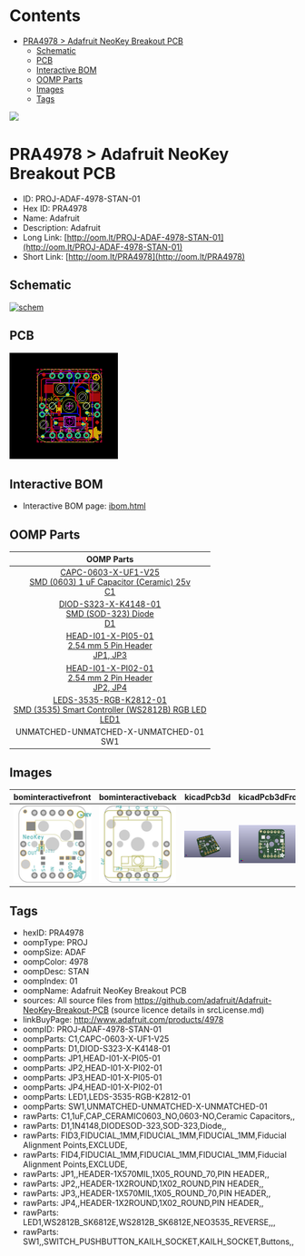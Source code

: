 



Contents
========

* [PRA4978 > Adafruit NeoKey Breakout PCB](#pra4978--adafruit-neokey-breakout-pcb)
	* [Schematic](#schematic)
	* [PCB](#pcb)
	* [Interactive BOM](#interactive-bom)
	* [OOMP Parts](#oomp-parts)
	* [Images](#images)
	* [Tags](#tags)
  
![][im]
# PRA4978 > Adafruit NeoKey Breakout PCB

- ID: PROJ-ADAF-4978-STAN-01
- Hex ID: PRA4978
- Name: Adafruit
- Description: Adafruit
- Long Link: [http://oom.lt/PROJ-ADAF-4978-STAN-01](http://oom.lt/PROJ-ADAF-4978-STAN-01)
- Short Link: [http://oom.lt/PRA4978](http://oom.lt/PRA4978)

## Schematic
  
[![schem](eagleSchemImage.png)](eagleSchemImage.png)
## PCB
  
[![pcb](eagleImage.png)](eagleImage.png)
## Interactive BOM

- Interactive BOM page: [ibom.html](https://htmlpreview.github.io/?https://github.com/oomlout/oomlout_OOMP_projects/blob/main/PROJ-ADAF-4978-STAN-01/kicad/bom/ibom.html)

## OOMP Parts
  

|OOMP Parts|
| :---: |
|[CAPC-0603-X-UF1-V25<br> SMD (0603) 1 uF Capacitor (Ceramic) 25v<br> C1](https://github.com/oomlout/oomlout_OOMP_parts/tree/main/CAPC-0603-X-UF1-V25/)|
|[DIOD-S323-X-K4148-01<br> SMD (SOD-323) Diode<br> D1](https://github.com/oomlout/oomlout_OOMP_parts/tree/main/DIOD-S323-X-K4148-01/)|
|[HEAD-I01-X-PI05-01<br> 2.54 mm 5 Pin Header<br> JP1, JP3](https://github.com/oomlout/oomlout_OOMP_parts/tree/main/HEAD-I01-X-PI05-01/)|
|[HEAD-I01-X-PI02-01<br> 2.54 mm 2 Pin Header<br> JP2, JP4](https://github.com/oomlout/oomlout_OOMP_parts/tree/main/HEAD-I01-X-PI02-01/)|
|[LEDS-3535-RGB-K2812-01<br> SMD (3535) Smart Controller (WS2812B) RGB LED<br> LED1](https://github.com/oomlout/oomlout_OOMP_parts/tree/main/LEDS-3535-RGB-K2812-01/)|
|UNMATCHED-UNMATCHED-X-UNMATCHED-01<BR>SW1|

## Images
  
  

|bominteractivefront|bominteractiveback|kicadPcb3d|kicadPcb3dFront|kicadPcb3dBack|eagleImage|eagleSchemImage|
| :---: | :---: | :---: | :---: | :---: | :---: | :---: |
|[![bominteractivefront](bomFront_140.png)](bomFront.png)|[![bominteractiveback](bomBack_140.png)](bomBack.png)|[![kicadPcb3d](kicadPcb3d_140.png)](kicadPcb3d.png)|[![kicadPcb3dFront](kicadPcb3dFront_140.png)](kicadPcb3dFront.png)|[![kicadPcb3dBack](kicadPcb3dBack_140.png)](kicadPcb3dBack.png)|[![eagleImage](eagleImage_140.png)](eagleImage.png)|[![eagleSchemImage](eagleSchemImage_140.png)](eagleSchemImage.png)|

## Tags

- hexID: PRA4978
- oompType: PROJ
- oompSize: ADAF
- oompColor: 4978
- oompDesc: STAN
- oompIndex: 01
- oompName: Adafruit NeoKey Breakout PCB
- sources: All source files from https://github.com/adafruit/Adafruit-NeoKey-Breakout-PCB (source licence details in srcLicense.md)
- linkBuyPage: http://www.adafruit.com/products/4978
- oompID: PROJ-ADAF-4978-STAN-01
- oompParts: C1,CAPC-0603-X-UF1-V25
- oompParts: D1,DIOD-S323-X-K4148-01
- oompParts: JP1,HEAD-I01-X-PI05-01
- oompParts: JP2,HEAD-I01-X-PI02-01
- oompParts: JP3,HEAD-I01-X-PI05-01
- oompParts: JP4,HEAD-I01-X-PI02-01
- oompParts: LED1,LEDS-3535-RGB-K2812-01
- oompParts: SW1,UNMATCHED-UNMATCHED-X-UNMATCHED-01
- rawParts: C1,1uF,CAP_CERAMIC0603_NO,0603-NO,Ceramic Capacitors,,
- rawParts: D1,1N4148,DIODESOD-323,SOD-323,Diode,,
- rawParts: FID3,FIDUCIAL_1MM,FIDUCIAL_1MM,FIDUCIAL_1MM,Fiducial Alignment Points,EXCLUDE,
- rawParts: FID4,FIDUCIAL_1MM,FIDUCIAL_1MM,FIDUCIAL_1MM,Fiducial Alignment Points,EXCLUDE,
- rawParts: JP1,,HEADER-1X570MIL,1X05_ROUND_70,PIN HEADER,,
- rawParts: JP2,,HEADER-1X2ROUND,1X02_ROUND,PIN HEADER,,
- rawParts: JP3,,HEADER-1X570MIL,1X05_ROUND_70,PIN HEADER,,
- rawParts: JP4,,HEADER-1X2ROUND,1X02_ROUND,PIN HEADER,,
- rawParts: LED1,WS2812B_SK6812E,WS2812B_SK6812E,NEO3535_REVERSE,,,
- rawParts: SW1,,SWITCH_PUSHBUTTON_KAILH_SOCKET,KAILH_SOCKET,Buttons,,



[im]: kicadPcb3d_450.png
